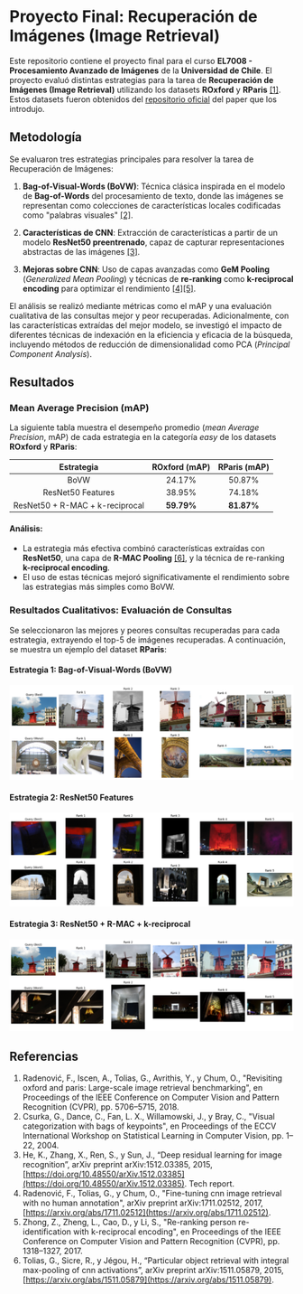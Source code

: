 # Proyecto Final: Recuperación de Imágenes (Image Retrieval)

Este repositorio contiene el proyecto final para el curso **EL7008 - Procesamiento Avanzado de Imágenes** de la **Universidad de Chile**. El proyecto evaluó distintas estrategias para la tarea de **Recuperación de Imágenes (Image Retrieval)** utilizando los datasets **ROxford** y **RParis** [[1]](#referencias). Estos datasets fueron obtenidos del [repositorio oficial](https://github.com/filipradenovic/revisitop) del paper que los introdujo.

## Metodología
Se evaluaron tres estrategias principales para resolver la tarea de Recuperación de Imágenes:

1. **Bag-of-Visual-Words (BoVW)**: Técnica clásica inspirada en el modelo de **Bag-of-Words** del procesamiento de texto, donde las imágenes se representan como colecciones de características locales codificadas como "palabras visuales" [[2]](#referencias).

2. **Características de CNN**: Extracción de características a partir de un modelo **ResNet50 preentrenado**, capaz de capturar representaciones abstractas de las imágenes [[3]](#referencias).

3. **Mejoras sobre CNN**: Uso de capas avanzadas como **GeM Pooling** (*Generalized Mean Pooling*) y técnicas de **re-ranking** como **k-reciprocal encoding** para optimizar el rendimiento [[4]](#referencias)[[5]](#referencias).


El análisis se realizó mediante métricas como el mAP y una evaluación cualitativa de las consultas mejor y peor recuperadas. Adicionalmente, con las características extraídas del mejor modelo, se investigó el impacto de diferentes técnicas de indexación en la eficiencia y eficacia de la búsqueda, incluyendo métodos de reducción de dimensionalidad como PCA (*Principal Component Analysis*).

## Resultados

### Mean Average Precision (mAP)

La siguiente tabla muestra el desempeño promedio (*mean Average Precision*, mAP) de cada estrategia en la categoría *easy* de los datasets **ROxford** y **RParis**:

|          **Estrategia**         | **ROxford (mAP)** |  **RParis (mAP)** |
|:-------------------------------:|:-----------:|:-----------:|
|               BoVW              |    24.17%   |    50.87%   |
|        ResNet50 Features        |    38.95%   |    74.18%   |
| ResNet50 + R-MAC + k-reciprocal | **59.79%** | **81.87%** |

#### **Análisis:** 
- La estrategia más efectiva combinó características extraídas con **ResNet50**, una capa de **R-MAC Pooling** [[6]](#referencias), y la técnica de re-ranking **k-reciprocal encoding**.
- El uso de estas técnicas mejoró significativamente el rendimiento sobre las estrategias más simples como BoVW.

### Resultados Cualitativos: Evaluación de Consultas

Se seleccionaron las mejores y peores consultas recuperadas para cada estrategia, extrayendo el top-5 de imágenes recuperadas. A continuación, se muestra un ejemplo del dataset **RParis**:

#### **Estrategia 1: Bag-of-Visual-Words (BoVW)**
![](/Figuras/queries_estrategia_1.png)

#### **Estrategia 2: ResNet50 Features**
![](/Figuras/queries_estrategia_2.png)

#### **Estrategia 3: ResNet50 + R-MAC + k-reciprocal**
![](/Figuras/queries_estrategia_3.png)



## Referencias
1. Radenović, F., Iscen, A., Tolias, G., Avrithis, Y., y Chum, O., "Revisiting oxford and paris: Large-scale image retrieval benchmarking", en Proceedings of the IEEE Conference on Computer Vision and Pattern Recognition (CVPR), pp. 5706–5715, 2018.
2. Csurka, G., Dance, C., Fan, L. X., Willamowski, J., y Bray, C., "Visual categorization with bags of keypoints", en Proceedings of the ECCV International Workshop on Statistical Learning in Computer Vision, pp. 1–22, 2004.
3. He, K., Zhang, X., Ren, S., y Sun, J., “Deep residual learning for image recognition”, arXiv preprint arXiv:1512.03385, 2015, [https://doi.org/10.48550/arXiv.1512.03385](https://doi.org/10.48550/arXiv.1512.03385). Tech report.
4. Radenović, F., Tolias, G., y Chum, O., "Fine-tuning cnn image retrieval with no human annotation", arXiv preprint arXiv:1711.02512, 2017, [https://arxiv.org/abs/1711.02512](https://arxiv.org/abs/1711.02512).
5. Zhong, Z., Zheng, L., Cao, D., y Li, S., "Re-ranking person re-identification with k-reciprocal encoding", en Proceedings of the IEEE Conference on Computer Vision and Pattern Recognition (CVPR), pp. 1318–1327, 2017.
6. Tolias, G., Sicre, R., y Jégou, H., “Particular object retrieval with integral max-pooling of cnn activations”, arXiv preprint arXiv:1511.05879, 2015, [https://arxiv.org/abs/1511.05879](https://arxiv.org/abs/1511.05879).
